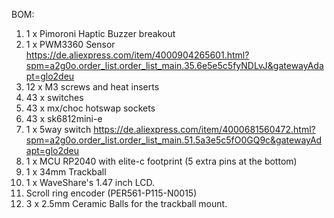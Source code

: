 BOM:

1. 1 x Pimoroni Haptic Buzzer breakout 
2. 1 x PWM3360 Sensor https://de.aliexpress.com/item/4000904265601.html?spm=a2g0o.order_list.order_list_main.35.6e5e5c5fyNDLvJ&gatewayAdapt=glo2deu
3. 12 x M3 screws and heat inserts 
4. 43 x switches
5. 43 x mx/choc hotswap sockets
5. 43 x sk6812mini-e 
6. 1 x 5way switch  https://de.aliexpress.com/item/4000681560472.html?spm=a2g0o.order_list.order_list_main.51.5a3e5c5fO0GQ9c&gatewayAdapt=glo2deu
7. 1 x MCU RP2040 with elite-c footprint (5 extra pins at the bottom)
8. 1 x 34mm Trackball
9. 1 x WaveShare's 1.47 inch LCD.
10. Scroll ring encoder (PER561-P115-N0015) 
11. 3 x 2.5mm Ceramic Balls for the trackball mount.
